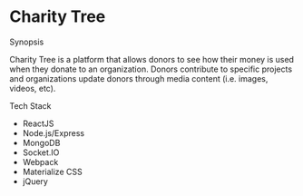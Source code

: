 # Charity Tree

Synopsis

Charity Tree is a platform that allows donors to see how their money is used when they donate to an organization. Donors contribute to specific projects and organizations update donors through media content (i.e. images, videos, etc).

Tech Stack
 - ReactJS
 - Node.js/Express
 - MongoDB
 - Socket.IO
 - Webpack
 - Materialize CSS
 - jQuery


